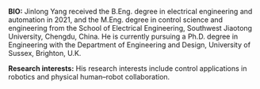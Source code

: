 <strong>BIO:</strong> Jinlong Yang received the B.Eng. degree in electrical engineering and automation in 2021, and the M.Eng. degree in control science and engineering from the School of Electrical Engineering, Southwest Jiaotong University, Chengdu, China. He is currently pursuing a Ph.D. degree in Engineering with the Department of Engineering and Design, University of Sussex, Brighton, U.K. 

<strong>Research interests:</strong> His research interests include control applications in robotics and physical human–robot collaboration.  
